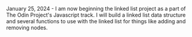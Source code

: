 January 25, 2024 - I am now beginning the linked list project as a part of The Odin Project's Javascript track. I will build a linked list data structure and several functions to use with the linked list for things like adding and removing nodes.
